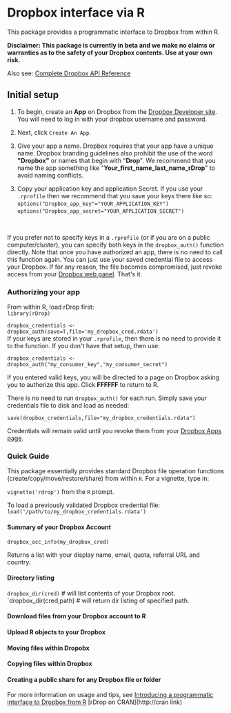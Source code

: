 # Dropbox interface via R

This package provides a  programmatic interface to Dropbox from within R.

**Disclaimer: This package is currently in beta and we make no claims or warranties as to the safety of your Dropbox contents. Use at your own risk.**

Also see:
[Complete Dropbox API Reference](https://www2.dropbox.com/developers/reference/api)


## Initial setup
1. To begin, create an **App** on Dropbox from the [Dropbox Developer site](https://www2.dropbox.com/developers/apps). You will need to log in with your dropbox username and password.

2. Next, click `Create An App`.

<!-- Screenshot -->


3. Give your app a name. Dropbox requires that your app have a unique name. Dropbox branding guidelines also prohibit the use of the word **"Dropbox"** or names that begin with "**Drop**". We recommend that you name the app something like "**Your_first_name_last_name_rDrop**" to avoid naming conflicts.

<!-- Screenshot -->

3. Copy your application key and application Secret. If you use your `.rprofile` then we recommend that you save your keys there like so: <br>
`options("Dropbox_app_key"="YOUR_APPLICATION_KEY")`<br>
`options("Dropbox_app_secret="YOUR_APPLICATION_SECRET")`
<br>

<!-- Screenshot -->

If you prefer not to specify keys in a `.rprofile` (or if you are on a public computer/cluster), you can specify both keys in the `dropbox_auth()` function directly. Note that once you have authorized an app, there is no need to call this function again. You can just use your saved credential file to access your Dropbox. If for any reason, the file becomes compromised, just revoke access from your [Dropbox web panel](https://www2.dropbox.com/developers/apps).
That's it.

### Authorizing your app
From within R, load rDrop first: <br>
`library(rDrop)`

 `dropbox_credentials <- dropbox_auth(save=T,file='my_dropbox_cred.rdata')`
 <br>
 If your keys are stored in your `.rprofile`, then there is no need to provide it to the function. If you don't have that setup, then use: <br>

 `dropbox_credentials <- dropbox_auth("my_consumer_key","my_consumer_secret")` <br>

 If you entered valid keys, you will be directed to a page on Dropbox asking you to authorize this app. Click **FFFFFF** to return to R.

 There is no need to run `dropbox_auth()` for each run. Simply save your credentials file to disk and load as needed:

 `save(dropbox_credentials,file="my_dropbox_credentials.rdata")`

 Credentials will remain valid until you revoke them from your [Dropbox Apps page](https://www2.dropbox.com/developers/apps).


### Quick Guide
This package essentially provides standard Dropbox file operation functions (create/copy/move/restore/share) from within `R`. For a vignette, type in: <br>

`vignette('rdrop')` from the `R` prompt.

To load a previously validated Dropbox credential file: <br>
`load('/path/to/my_dropbox_credentials.rdata')`

#### Summary of your Dropbox Account

`dropbox_acc_info(my_dropbox_cred)`

Returns a list with your display name, email, quota, referral URL and country.

#### Directory listing

`dropbox_dir(cred)` # will list contents of your Dropbox root.
`dropbox_dir(cred,path) # will return dir listing of specified path.

#### Download files from your Dropbox account to R

#### Upload R objects to your Dropbox

#### Moving files within Dropobx

#### Copying files within Dropbox

#### Creating a public share for any Dropbox file or folder


For more information on usage and tips, see [Introducing a programmatic interface to Dropbox from R](http://inundata.org/...)
[rDrop on CRAN](http://cran link)

